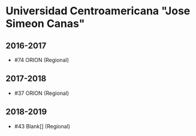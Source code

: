 # Universidad Centroamericana "Jose Simeon Canas"

## 2016-2017

- #74 ORION (Regional)

## 2017-2018

- #37 ORION (Regional)

## 2018-2019

- #43 Blank[] (Regional)


